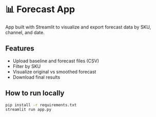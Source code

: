 # 📊 Forecast App

App built with Streamlit to visualize and export forecast data by SKU, channel, and date.

## Features

- Upload baseline and forecast files (CSV)
- Filter by SKU
- Visualize original vs smoothed forecast
- Download final results

## How to run locally

```bash
pip install -r requirements.txt
streamlit run app.py
